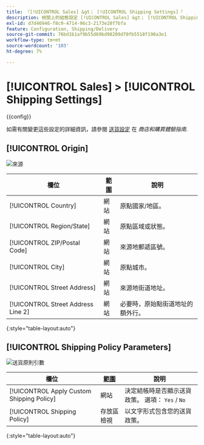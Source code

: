 ```yaml
---
title: 『[!UICONTROL Sales] &gt； [!UICONTROL Shipping Settings]『
description: 檢閱上的組態設定 [!UICONTROL Sales] &gt； [!UICONTROL Shipping Settings] 商務管理員頁面。
exl-id: d7d46946-f8c9-4714-96c3-2173e28f7bfa
feature: Configuration, Shipping/Delivery
source-git-commit: 76bd1b1af9b55d69bd98209d70fb5518f190a3e1
workflow-type: tm+mt
source-wordcount: '103'
ht-degree: 7%

---
```


# [!UICONTROL Sales] > [!UICONTROL Shipping Settings]

{{config}}

如需有關變更這些設定的詳細資訊，請參閱 [送貨設定](../../stores-purchase/shipping-settings.md) 在 _商店和購買體驗指南_.

## [!UICONTROL Origin]

![來源](./assets/shipping-settings-origin.png)<!-- zoom -->

| 欄位 | [範圍](../../getting-started/websites-stores-views.md#scope-settings) | 說明 |
|--- |--- |--- |
| [!UICONTROL Country] | 網站 | 原點國家/地區。 |
| [!UICONTROL Region/State] | 網站 | 原點區域或狀態。 |
| [!UICONTROL ZIP/Postal Code] | 網站 | 來源地郵遞區號。 |
| [!UICONTROL City] | 網站 | 原點城市。 |
| [!UICONTROL Street Address] | 網站 | 來源地街道地址。 |
| [!UICONTROL Street Address Line 2] | 網站 | 必要時，原始點街道地址的額外行。 |

{:style=&quot;table-layout:auto&quot;}

## [!UICONTROL Shipping Policy Parameters]

![送貨原則引數](./assets/shipping-settings-shipping-policy-parameters.png)<!-- zoom -->

| 欄位 | [範圍](../../getting-started/websites-stores-views.md#scope-settings) | 說明 |
|--- |--- |--- |
| [!UICONTROL Apply Custom Shipping Policy] | 網站 | 決定結帳時是否顯示送貨政策。 選項： `Yes` / `No` |
| [!UICONTROL Shipping Policy] | 存放區檢視 | 以文字形式包含您的送貨政策。 |

{:style=&quot;table-layout:auto&quot;}
